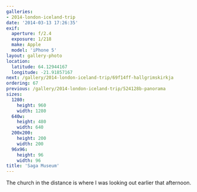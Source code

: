 ```yaml
---
galleries:
- 2014-london-iceland-trip
date: '2014-03-13 17:26:35'
exif:
  aperture: f/2.4
  exposure: 1/218
  make: Apple
  model: 'iPhone 5'
layout: gallery-photo
location:
  latitude: 64.12944167
  longitude: -21.91857167
next: /gallery/2014-london-iceland-trip/69f14ff-hallgrimskirkja
ordering: 67
previous: /gallery/2014-london-iceland-trip/524128b-panorama
sizes:
  1280:
    height: 960
    width: 1280
  640w:
    height: 480
    width: 640
  200x200:
    height: 200
    width: 200
  96x96:
    height: 96
    width: 96
title: 'Saga Museum'
---
```


The church in the distance is where I was looking out earlier that afternoon.
